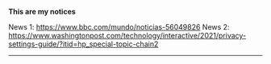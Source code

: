**This are my notices**

News 1:
https://www.bbc.com/mundo/noticias-56049826
News 2:
https://www.washingtonpost.com/technology/interactive/2021/privacy-settings-guide/?itid=hp_special-topic-chain2

---------